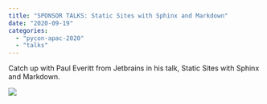 ```yaml
---
title: "SPONSOR TALKS: Static Sites with Sphinx and Markdown"
date: "2020-09-19"
categories:
  - "pycon-apac-2020"
  - "talks"
---
```


Catch up with Paul Everitt from Jetbrains in his talk, Static Sites with Sphinx and Markdown.

![](/archived-images/118813036_629136807795321_729848754122576578_o.jpg?w=1024)
